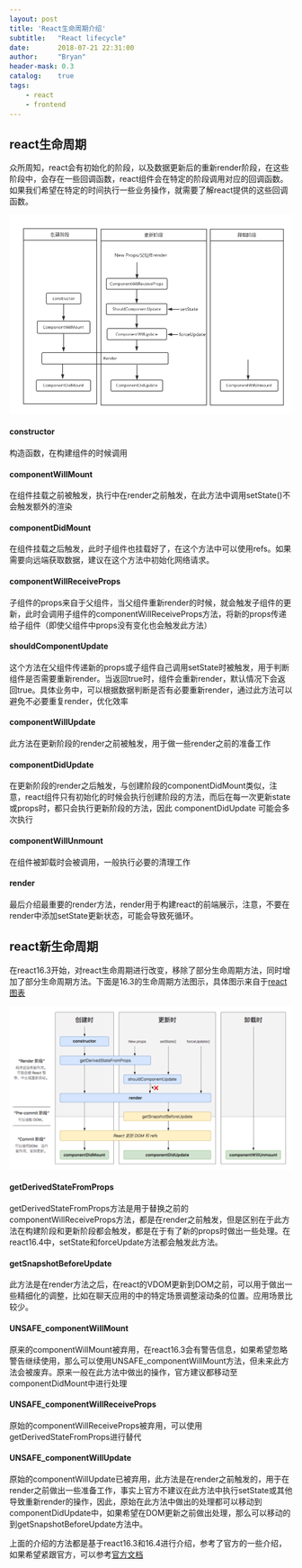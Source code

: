 ```yaml
---
layout: post
title: 'React生命周期介绍'
subtitle:   "React lifecycle"
date:       2018-07-21 22:31:00
author:     "Bryan"
header-mask: 0.3
catalog:    true
tags:
    - react
    - frontend
---
```


## react生命周期
众所周知，react会有初始化的阶段，以及数据更新后的重新render阶段，在这些阶段中，会存在一些回调函数，react组件会在特定的阶段调用对应的回调函数。如果我们希望在特定的时间执行一些业务操作，就需要了解react提供的这些回调函数。

![react生命周期](/img/in-post/react-lifecycle/react.jpg)

#### constructor
构造函数，在构建组件的时候调用

#### componentWillMount
在组件挂载之前被触发，执行中在render之前触发，在此方法中调用setState()不会触发额外的渲染

#### componentDidMount
在组件挂载之后触发，此时子组件也挂载好了，在这个方法中可以使用refs。如果需要向远端获取数据，建议在这个方法中初始化网络请求。

#### componentWillReceiveProps
子组件的props来自于父组件，当父组件重新render的时候，就会触发子组件的更新，此时会调用子组件的componentWillReceiveProps方法，将新的props传递给子组件（即使父组件中props没有变化也会触发此方法）

#### shouldComponentUpdate
这个方法在父组件传递新的props或子组件自己调用setState时被触发，用于判断组件是否需要重新render。当返回true时，组件会重新render，默认情况下会返回true。具体业务中，可以根据数据判断是否有必要重新render，通过此方法可以避免不必要重复render，优化效率

#### componentWillUpdate
此方法在更新阶段的render之前被触发，用于做一些render之前的准备工作

#### componentDidUpdate
在更新阶段的render之后触发，与创建阶段的componentDidMount类似，注意，react组件只有初始化的时候会执行创建阶段的方法，而后在每一次更新state或props时，都只会执行更新阶段的方法，因此 componentDidUpdate 可能会多次执行

#### componentWillUnmount
在组件被卸载时会被调用，一般执行必要的清理工作

#### render
最后介绍最重要的render方法，render用于构建react的前端展示，注意，不要在render中添加setState更新状态，可能会导致死循环。

## react新生命周期
在react16.3开始，对react生命周期进行改变，移除了部分生命周期方法，同时增加了部分生命周期方法。下面是16.3的生命周期方法图示，具体图示来自于[react图表](http://projects.wojtekmaj.pl/react-lifecycle-methods-diagram/)

![新的react生命周期](/img/in-post/react-lifecycle/new-react.png)

#### getDerivedStateFromProps
getDerivedStateFromProps方法是用于替换之前的componentWillReceiveProps方法，都是在render之前触发，但是区别在于此方法在构建阶段和更新阶段都会触发，都是在于有了新的props时做出一些处理。在react16.4中，setState和forceUpdate方法都会触发此方法。

#### getSnapshotBeforeUpdate
此方法是在render方法之后，在react的VDOM更新到DOM之前，可以用于做出一些精细化的调整，比如在聊天应用的中的特定场景调整滚动条的位置。应用场景比较少。

#### UNSAFE_componentWillMount
原来的componentWillMount被弃用，在react16.3会有警告信息，如果希望忽略警告继续使用，那么可以使用UNSAFE_componentWillMount方法，但未来此方法会被废弃。原来一般在此方法中做出的操作，官方建议都移动至componentDidMount中进行处理

#### UNSAFE_componentWillReceiveProps
原始的componentWillReceiveProps被弃用，可以使用getDerivedStateFromProps进行替代

#### UNSAFE_componentWillUpdate
原始的componentWillUpdate已被弃用，此方法是在render之前触发的，用于在render之前做出一些准备工作，事实上官方不建议在此方法中执行setState或其他导致重新render的操作，因此，原始在此方法中做出的处理都可以移动到componentDidUpdate中，如果希望在DOM更新之前做出处理，那么可以移动的到getSnapshotBeforeUpdate方法中。

上面的介绍的方法都是基于react16.3和16.4进行介绍，参考了官方的一些介绍，如果希望紧跟官方，可以参考[官方文档](https://reactjs.org/docs/react-component.html#constructor)
